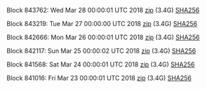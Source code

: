 Block 843762: Wed Mar 28 00:00:01 UTC 2018 [zip](https://dash-bootstrap.ams3.digitaloceanspaces.com/mainnet/2018-03-28/bootstrap.dat.zip) (3.4G) [SHA256](https://dash-bootstrap.ams3.digitaloceanspaces.com/mainnet/2018-03-28/sha256.txt)

Block 843219: Tue Mar 27 00:00:00 UTC 2018 [zip](https://dash-bootstrap.ams3.digitaloceanspaces.com/mainnet/2018-03-27/bootstrap.dat.zip) (3.4G) [SHA256](https://dash-bootstrap.ams3.digitaloceanspaces.com/mainnet/2018-03-27/sha256.txt)

Block 842666: Mon Mar 26 00:00:01 UTC 2018 [zip](https://dash-bootstrap.ams3.digitaloceanspaces.com/mainnet/2018-03-26/bootstrap.dat.zip) (3.4G) [SHA256](https://dash-bootstrap.ams3.digitaloceanspaces.com/mainnet/2018-03-26/sha256.txt)

Block 842117: Sun Mar 25 00:00:02 UTC 2018 [zip](https://dash-bootstrap.ams3.digitaloceanspaces.com/mainnet/2018-03-25/bootstrap.dat.zip) (3.4G) [SHA256](https://dash-bootstrap.ams3.digitaloceanspaces.com/mainnet/2018-03-25/sha256.txt)

Block 841568: Sat Mar 24 00:00:01 UTC 2018 [zip](https://dash-bootstrap.ams3.digitaloceanspaces.com/mainnet/2018-03-24/bootstrap.dat.zip) (3.4G) [SHA256](https://dash-bootstrap.ams3.digitaloceanspaces.com/mainnet/2018-03-24/sha256.txt)

Block 841016: Fri Mar 23 00:00:01 UTC 2018 [zip](https://dash-bootstrap.ams3.digitaloceanspaces.com/mainnet/2018-03-23/bootstrap.dat.zip) (3.4G) [SHA256](https://dash-bootstrap.ams3.digitaloceanspaces.com/mainnet/2018-03-23/sha256.txt)
